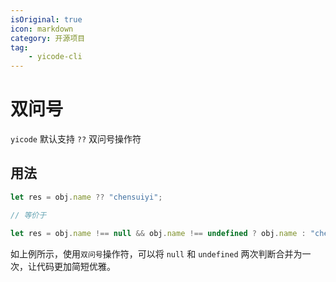 ```yaml
---
isOriginal: true
icon: markdown
category: 开源项目
tag:
    - yicode-cli
---
```


# 双问号

`yicode` 默认支持 `??` 双问号操作符

## 用法

```js
let res = obj.name ?? "chensuiyi";

// 等价于

let res = obj.name !== null && obj.name !== undefined ? obj.name : "chensuiyi";
```

如上例所示，使用`双问号`操作符，可以将 `null` 和 `undefined` 两次判断合并为一次，让代码更加简短优雅。
